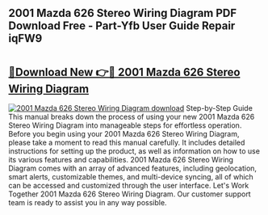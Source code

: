 ## 2001 Mazda 626 Stereo Wiring Diagram PDF Download Free - Part-Yfb User Guide Repair iqFW9

# <h2><a href="http://dfmqzd.blite.top/?on=2001+Mazda+626+Stereo+Wiring+Diagram">🔗Download New 👉🔴 2001 Mazda 626 Stereo Wiring Diagram</a></h2>

[![2001 Mazda 626 Stereo Wiring Diagram download](https://i.imgur.com/lujVjoI.png)](http://dfmqzd.blite.top/?on=2001+Mazda+626+Stereo+Wiring+Diagram)
Step-by-Step Guide This manual breaks down the process of using your new 2001 Mazda 626 Stereo Wiring Diagram into manageable steps for effortless operation. Before you begin using your 2001 Mazda 626 Stereo Wiring Diagram, please take a moment to read this manual carefully. It includes detailed instructions for setting up the product, as well as information on how to use its various features and capabilities. 2001 Mazda 626 Stereo Wiring Diagram comes with an array of advanced features, including geolocation, smart alerts, customizable themes, and multi-device syncing, all of which can be accessed and customized through the user interface. Let's Work Together 2001 Mazda 626 Stereo Wiring Diagram. Our customer support team is ready to assist you in any way possible.
